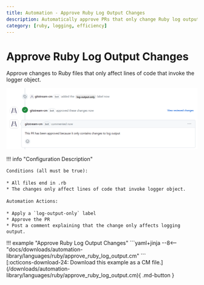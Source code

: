 ```yaml
---
title: Automation - Approve Ruby Log Output Changes
description: Automatically approve PRs that only change Ruby log output.
category: [ruby, logging, efficiency]
---
```

# Approve Ruby Log Output Changes

<!-- --8<-- [start:example]-->

Approve changes to Ruby files that only affect lines of code that invoke the logger object.

![approve Ruby log output](/automations/languages/approve-log-output.png)


!!! info "Configuration Description"


    Conditions (all must be true):

    * All files end in .rb
    * The changes only affect lines of code that invoke logger object.

    Automation Actions:

    * Apply a `log-output-only` label
    * Approve the PR
    * Post a comment explaining that the change only affects logging output.

<div class="automationExample" markdown="1">
!!! example "Approve Ruby Log Output Changes"
    ```yaml+jinja
    --8<-- "docs/downloads/automation-library/languages/ruby/approve_ruby_log_output.cm"
    ```
    <div class="result" markdown>
      <span>
      [:octicons-download-24: Download this example as a CM file.](/downloads/automation-library/languages/ruby/approve_ruby_log_output.cm){ .md-button }
      </span>
    </div>
<!-- --8<-- [end:example]-->
